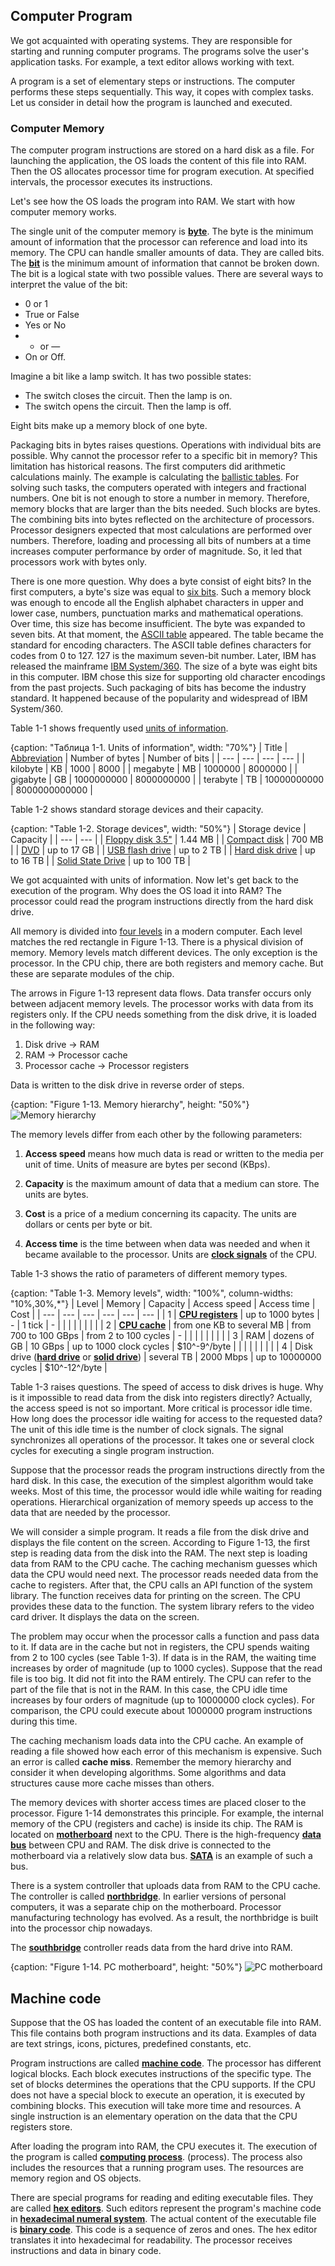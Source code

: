 ## Computer Program

We got acquainted with operating systems. They are responsible for starting and running computer programs. The programs solve the user's application tasks. For example, a text editor allows working with text.

A program is a set of elementary steps or instructions. The computer performs these steps sequentially. This way, it copes with complex tasks. Let us consider in detail how the program is launched and executed.

### Computer Memory

The computer program instructions are stored on a hard disk as a file. For launching the application, the OS loads the content of this file into RAM. Then the OS allocates processor time for program execution. At specified intervals, the processor executes its instructions.

Let's see how the OS loads the program into RAM. We start with how computer memory works.

The single unit of the computer memory is [**byte**](https://en.wikipedia.org/wiki/Byte). The byte is the minimum amount of information that the processor can reference and load into its memory. The CPU can handle smaller amounts of data. They are called bits.  The [**bit**](https://en.wikipedia.org/wiki/Bit) is the minimum amount of information that cannot be broken down. The bit is a logical state with two possible values. There are several ways to interpret the value of the bit:

* 0 or 1
* True or False
* Yes or No
* + or —
* On or Off.

Imagine a bit like a lamp switch. It has two possible states:

* The switch closes the circuit. Then the lamp is on.
* The switch opens the circuit. Then the lamp is off.

Eight bits make up a memory block of one byte.

Packaging bits in bytes raises questions. Operations with individual bits are possible. Why cannot the processor refer to a specific bit in memory? This limitation has historical reasons. The first computers did arithmetic calculations mainly. The example is calculating the [ballistic tables](https://www.wikiwand.com/en/Ballistic_table). For solving such tasks, the computers operated with integers and fractional numbers. One bit is not enough to store a number in memory. Therefore, memory blocks that are larger than the bits needed. Such blocks are bytes. The combining bits into bytes reflected on the architecture of processors. Processor designers expected that most calculations are performed over numbers. Therefore, loading and processing all bits of numbers at a time increases computer performance by order of magnitude. So, it led that processors work with bytes only.

There is one more question. Why does a byte consist of eight bits? In the first computers, a byte's size was equal to [six bits](https://en.wikipedia.org/wiki/Six-bit_character_code). Such a memory block was enough to encode all the English alphabet characters in upper and lower case, numbers, punctuation marks and mathematical operations. Over time, this size has become insufficient. The byte was expanded to seven bits. At that moment, the [ASCII table](https://en.wikipedia.org/wiki/ASCII) appeared. The table became the standard for encoding characters. The ASCII table defines characters for codes from 0 to 127. 127 is the maximum seven-bit number. Later, IBM has released the mainframe [IBM System/360](https://en.wikipedia.org/wiki/IBM_System/360). The size of a byte was eight bits in this computer. IBM chose this size for supporting old character encodings from the past projects. Such packaging of bits has become the industry standard. It happened because of the popularity and widespread of IBM System/360.

Table 1-1 shows frequently used [units of information](https://en.wikipedia.org/wiki/Units_of_information).

{caption: "Таблица 1-1. Units of information", width: "70%"}
| Title | [Abbreviation](https://docs.microsoft.com/en-us/style-guide/a-z-word-list-term-collections/term-collections/bits-bytes-terms) | Number of bytes | Number of bits |
| --- | --- | --- | --- |
| kilobyte | KB | 1000 | 8000 |
| megabyte | MB | 1000000 | 8000000 |
| gigabyte | GB | 1000000000 | 8000000000 |
| terabyte | TB | 10000000000 | 8000000000000 |

Table 1-2 shows standard storage devices and their capacity.

{caption: "Table 1-2. Storage devices", width: "50%"}
| Storage device | Capacity |
| --- | --- |
| [Floppy disk 3.5"](https://en.wikipedia.org/wiki/Floppy_disk) | 1.44 MB |
| [Compact disk](https://en.wikipedia.org/wiki/Compact_disc) | 700 MB |
| [DVD](https://en.wikipedia.org/wiki/DVD) | up to 17 GB |
| [USB flash drive](https://en.wikipedia.org/wiki/USB_flash_drive) | up to 2 TB |
| [Hard disk drive](https://en.wikipedia.org/wiki/Hard_disk_drive) | up to 16 TB |
| [Solid State Drive](https://en.wikipedia.org/wiki/Solid-state_drive) | up to 100 TB |

We got acquainted with units of information. Now let's get back to the execution of the program. Why does the OS load it into RAM? The processor could read the program instructions directly from the hard disk drive.

All memory is divided into [four levels](https://en.wikipedia.org/wiki/Memory_hierarchy) in a modern computer. Each level matches the red rectangle in Figure 1-13. There is a physical division of memory. Memory levels match different devices. The only exception is the processor. In the CPU chip, there are both registers and memory cache. But these are separate modules of the chip.

The arrows in Figure 1-13 represent data flows. Data transfer occurs only between adjacent memory levels. The processor works with data from its registers only. If the CPU needs something from the disk drive, it is loaded in the following way:

1. Disk drive -> RAM
2. RAM -> Processor cache
3. Processor cache -> Processor registers

Data is written to the disk drive in reverse order of steps.

{caption: "Figure 1-13. Memory hierarchy", height: "50%"}
![Memory hierarchy](images/GeneralInformation/memory-levels.png)

The memory levels differ from each other by the following parameters:

1. **Access speed** means how much data is read or written to the media per unit of time. Units of measure are bytes per second (KBps).

2. **Capacity** is the maximum amount of data that a medium can store. The units are bytes.

3. **Cost** is a price of a medium concerning its capacity. The units are dollars or cents per byte or bit.

4. **Access time** is the time between when data was needed and when it became available to the processor. Units are [**clock signals**](https://en.wikipedia.org/wiki/Clock_signal) of the CPU.

Table 1-3 shows the ratio of parameters of different memory types.

{caption: "Table 1-3. Memory levels", width: "100%", column-widths: "10%,30%,*"}
| Level | Memory | Capacity | Access speed | Access time | Cost |
| --- | --- | --- | --- | --- | --- |
| 1 | [**CPU registers**](https://en.wikipedia.org/wiki/Processor_register) | up to 1000 bytes | - | 1 tick | - |
| | | | | | |
| 2 | [**CPU cache**](https://en.wikipedia.org/wiki/CPU_cache) | from one KB to several MB | from 700 to 100 GBps | from 2 to 100 cycles | - |
| | | | | | |
| 3 | RAM | dozens of GB | 10 GBps | up to 1000 clock cycles | $10^-9^/byte |
| | | | | | |
| 4 | Disk drive ([**hard drive**](https://en.wikipedia.org/wiki/Hard_disk_drive) or [**solid drive**](https://en.wikipedia.org/wiki/Solid-state_drive)) | several TB | 2000 Mbps | up to 10000000 cycles | $10^-12^/byte |

Table 1-3 raises questions. The speed of access to disk drives is huge. Why is it impossible to read data from the disk into registers directly? Actually, the access speed is not so important. More critical is processor idle time. How long does the processor idle waiting for access to the requested data? The unit of this idle time is the number of clock signals. The signal synchronizes all operations of the processor. It takes one or several clock cycles for executing a single program instruction.

Suppose that the processor reads the program instructions directly from the hard disk. In this case, the execution of the simplest algorithm would take weeks. Most of this time, the processor would idle while waiting for reading operations. Hierarchical organization of memory speeds up access to the data that are needed by the processor.

We will consider a simple program. It reads a file from the disk drive and displays the file content on the screen. According to Figure 1-13, the first step is reading data from the disk into the RAM. The next step is loading data from RAM to the CPU cache. The caching mechanism guesses which data the CPU would need next. The processor reads needed data from the cache to registers. After that, the CPU calls an API function of the system library. The function receives data for printing on the screen. The CPU provides these data to the function. The system library refers to the video card driver. It displays the data on the screen.

The problem may occur when the processor calls a function and pass data to it. If data are in the cache but not in registers, the CPU spends waiting from 2 to 100 cycles (see Table 1-3). If data is in the RAM, the waiting time increases by order of magnitude (up to 1000 cycles). Suppose that the read file is too big. It did not fit into the RAM entirely. The CPU can refer to the part of the file that is not in the RAM. In this case, the CPU idle time increases by four orders of magnitude (up to 10000000 clock cycles). For comparison, the CPU could execute about 1000000 program instructions during this time.

The caching mechanism loads data into the CPU cache. An example of reading a file showed how each error of this mechanism is expensive. Such an error is called **cache miss**. Remember the memory hierarchy and consider it when developing algorithms. Some algorithms and data structures cause more cache misses than others.

The memory devices with shorter access times are placed closer to the processor. Figure 1-14 demonstrates this principle. For example, the internal memory of the CPU (registers and cache) is inside its chip. The RAM is located on [**motherboard**](https://en.wikipedia.org/wiki/Motherboard) next to the CPU. There is the high-frequency [**data bus**](https://en.wikipedia.org/wiki/Bus_(computing)) between CPU and RAM. The disk drive is connected to the motherboard via a relatively slow data bus. [**SATA**](https://en.wikipedia.org/wiki/Serial_ATA) is an example of such a bus.

There is a system controller that uploads data from RAM to the CPU cache. The controller is called [**northbridge**](https://en.wikipedia.org/wiki/Northbridge_(computing)). In earlier versions of personal computers, it was a separate chip on the motherboard. Processor manufacturing technology has evolved. As a result, the northbridge is built into the processor chip nowadays.

The [**southbridge**](https://en.wikipedia.org/wiki/Southbridge_(computing)) controller reads data from the hard drive into RAM.

{caption: "Figure 1-14. PC motherboard", height: "50%"}
![PC motherboard](images/GeneralInformation/motherboard-memory.png)

## Machine code

Suppose that the OS has loaded the content of an executable file into RAM. This file contains both program instructions and its data. Examples of data are text strings, icons, pictures, predefined constants, etc.

Program instructions are called [**machine code**](https://en.wikipedia.org/wiki/Machine_code). The processor has different logical blocks. Each block executes instructions of the specific type. The set of blocks determines the operations that the CPU supports. If the CPU does not have a special block to execute an operation, it is executed by combining blocks. This execution will take more time and resources. A single instruction is an elementary operation on the data that the CPU registers store.

After loading the program into RAM, the CPU executes it. The execution of the program is called [**computing process**](https://en.wikipedia.org/wiki/Process_(computing)). (process). The process also includes the resources that a running program uses. The resources are memory region and OS objects.

There are special programs for reading and editing executable files. They are called [**hex editors**](https://en.wikipedia.org/wiki/Hex_editor). Such editors represent the program's machine code in [**hexadecimal numeral system**](https://en.wikipedia.org/wiki/Hexadecimal). The actual content of the executable file is [**binary code**](https://en.wikipedia.org/wiki/Binary_code). This code is a sequence of zeros and ones. The hex editor translates it into hexadecimal for readability. The processor receives instructions and data in binary code.